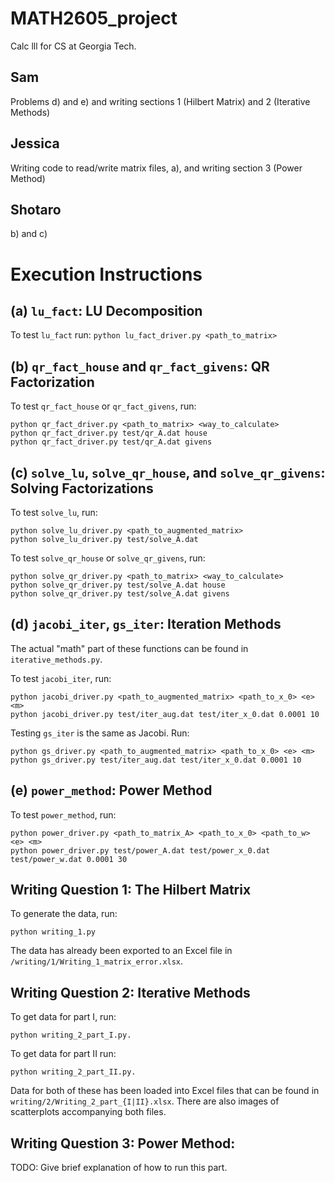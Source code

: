 # MATH2605_project
Calc lll for CS at Georgia Tech.

## Sam

Problems d) and e) and writing sections 1 (Hilbert Matrix) and 2 (Iterative Methods)

## Jessica

Writing code to read/write matrix files, a), and writing section 3 (Power Method)

## Shotaro
b) and c)

# Execution Instructions

## (a) `lu_fact`: LU Decomposition

To test `lu_fact` run:
	`python lu_fact_driver.py <path_to_matrix>`

## (b) `qr_fact_house` and `qr_fact_givens`: QR Factorization

To test `qr_fact_house` or `qr_fact_givens`, run:

	python qr_fact_driver.py <path_to_matrix> <way_to_calculate>
    python qr_fact_driver.py test/qr_A.dat house
    python qr_fact_driver.py test/qr_A.dat givens

## (c) `solve_lu`, `solve_qr_house`, and `solve_qr_givens`: Solving Factorizations

To test `solve_lu`, run:

	python solve_lu_driver.py <path_to_augmented_matrix>
    python solve_lu_driver.py test/solve_A.dat

To test `solve_qr_house` or `solve_qr_givens`, run:

	python solve_qr_driver.py <path_to_matrix> <way_to_calculate>
    python solve_qr_driver.py test/solve_A.dat house
    python solve_qr_driver.py test/solve_A.dat givens

## (d) `jacobi_iter`, `gs_iter`: Iteration Methods

The actual "math" part of these functions can be found in `iterative_methods.py`.

To test `jacobi_iter`, run:

    python jacobi_driver.py <path_to_augmented_matrix> <path_to_x_0> <e> <m>
    python jacobi_driver.py test/iter_aug.dat test/iter_x_0.dat 0.0001 10

Testing `gs_iter` is the same as Jacobi. Run:

    python gs_driver.py <path_to_augmented_matrix> <path_to_x_0> <e> <m>
    python gs_driver.py test/iter_aug.dat test/iter_x_0.dat 0.0001 10

## (e) `power_method`: Power Method

To test `power_method`, run:

    python power_driver.py <path_to_matrix_A> <path_to_x_0> <path_to_w> <e> <m>
    python power_driver.py test/power_A.dat test/power_x_0.dat test/power_w.dat 0.0001 30

## Writing Question 1: The Hilbert Matrix

To generate the data, run:

    python writing_1.py

The data has already been exported to an Excel file in `/writing/1/Writing_1_matrix_error.xlsx`.

## Writing Question 2: Iterative Methods

To get data for part I, run:

    python writing_2_part_I.py.

To get data for part II run:

    python writing_2_part_II.py.

Data for both of these has been loaded into Excel files that can be found in `writing/2/Writing_2_part_{I|II}.xlsx`.
There are also images of scatterplots accompanying both files.

## Writing Question 3: Power Method:

TODO: Give brief explanation of how to run this part.
